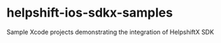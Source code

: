 # helpshift-ios-sdkx-samples

Sample Xcode projects demonstrating the integration of HelpshiftX SDK
